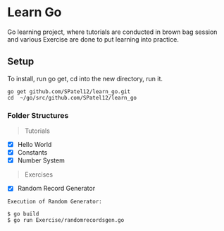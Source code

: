 # Learn Go
Go learning project, where tutorials are conducted in brown bag session and various Exercise are done to put learning into practice.

## Setup
To install, run go get, cd into the new directory, run it.
```
go get github.com/SPatel12/learn_go.git
cd  ~/go/src/github.com/SPatel12/learn_go
```

### Folder Structures
> Tutorials
- [x] Hello World
- [x] Constants
- [x] Number System

> Exercises
- [x] Random Record Generator
```
Execution of Random Generator:

$ go build
$ go run Exercise/randomrecordsgen.go 
```

